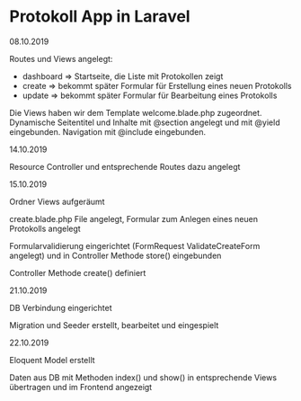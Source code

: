 # Protokoll App in Laravel

08.10.2019

Routes und Views angelegt:
  - dashboard => Startseite, die Liste mit Protokollen zeigt
  - create => bekommt später Formular für Erstellung eines neuen Protokolls
  - update => bekommt später Formular für Bearbeitung eines Protokolls
  
Die Views haben wir dem Template welcome.blade.php zugeordnet.
Dynamische Seitentitel und Inhalte mit @section angelegt und mit @yield eingebunden.
Navigation mit @include eingebunden.

14.10.2019

Resource Controller und entsprechende Routes dazu angelegt

15.10.2019

Ordner Views aufgeräumt

create.blade.php File angelegt, Formular zum Anlegen eines neuen Protokolls angelegt

Formularvalidierung eingerichtet (FormRequest ValidateCreateForm angelegt) und in Controller Methode store() eingebunden

Controller Methode create() definiert

21.10.2019

DB Verbindung eingerichtet

Migration und Seeder erstellt, bearbeitet und eingespielt

22.10.2019

Eloquent Model erstellt

Daten aus DB mit Methoden index() und show() in entsprechende Views übertragen und im Frontend angezeigt
